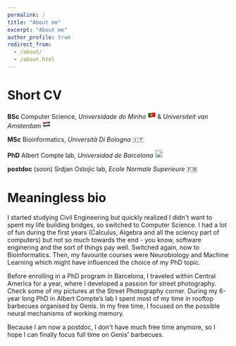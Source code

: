 ```yaml
---
permalink: /
title: "About me"
excerpt: "About me"
author_profile: true
redirect_from: 
  - /about/
  - /about.html
---
```

Short CV
======
**BSc** Computer Science, *Universidade do Minho* <img src="../images/pt.png" width="18" height="18" />  & *Universiteit van Amsterdam* <img src="../images/nl.png" width="18" height="18" /> 

**MSc** Bioinformatics, *Università Di Bologna* :it:

**PhD** Albert Compte lab, *Universidad de Barcelona* <img src="../images/cat.png" width="18" height="18" /> 

**postdoc** (soon) Srdjan Ostojic lab, *Ecole Normale Superieure* :fr:

Meaningless bio
======

I started studying Civil Engineering but quickly realized I didn't want to spent my life building bridges, so switched to Computer Science. I had a lot of fun during the first years (Calculus, Algebra and all the sciency part of computers) but not so much towards the end - you know, software enginering and the sort of things pay well. Switched again, now to Bioinformatics. Then, my favourite courses were Neurobiology and Machine Learning which might have influenced the choice of my PhD topic.

Before enrolling in a PhD program in Barcelona, I traveled within Central America for a year, where I developed a passion for street photography. Check some of my pictures at the Street Photography corner. During my 6-year long PhD in Albert Compte’s lab I spent most of my time in rooftop barbecues organised by Genis. In my free time, I focused on the possible neural mechanisms of working memory. 

Because I am now a postdoc, I don't have much free time anymore, so I hope I can finally focus full time on Genis' barbecues.
